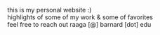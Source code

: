 this is my personal website :)   
highlights of some of my work & some of favorites    
feel free to reach out raaga [@] barnard [dot] edu    
